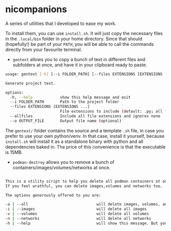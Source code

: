 # nicompanions
A series of utilities that I developed to ease my work.

To install them, you can use `install.sh`. It will just copy the necessary files in the `.local/bin` folder in your home directory. Since that should (hopefully!) be part of your `PATH`, you will be able to call the commands directly from your favourite terminal.

- `gentext` allows you to copy a bunch of text in different files and subfolders at once, and have it in your clipboard ready to paste.
```bash
usage: gentext [-h] [--i FOLDER_PATH] [--files EXTENSIONS [EXTENSIONS ...]] [--allfiles] [--o OUTPUT_FILE]

Generate project text.

options:
  -h, --help            show this help message and exit
  --i FOLDER_PATH       Path to the project folder
  --files EXTENSIONS [EXTENSIONS ...]
                        File extensions to include (default: .py; all for all files)
  --allfiles            Include all file extensions and ignores none
  --o OUTPUT_FILE       Output file name (optional)
```

The `gentext/` folder contains the source and a template `.sh` file, in case you prefer to use your own python/venv. In that case, install it yourself, because `install.sh` will install it as a standalone binary with python and all dependencies baked in. The price of this convenience is that the executable is 15MB.

- `podman-destroy` allows you to remove a bunch of containers/images/volumes/networks at once.
```bash

This is a utility script to help you delete all podman containers at once.
If you feel wrathful, you can delete images,volumes and networks too.

The options generously offered to you are:

-a | --all                              will delete images, volumes, and networks
-i | --images                           will delete all images
-v | --volumes                          will delete all volumes
-n | --networks                         will delete all networks
-h | --help                             will show this message. But you knew that already, didn't you?
```
